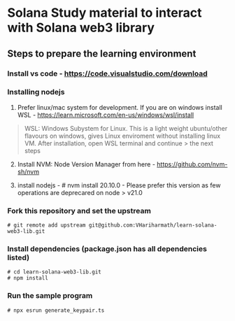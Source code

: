 # Solana Study material to interact with Solana web3 library

## Steps to prepare the learning environment

### Install vs code - https://code.visualstudio.com/download

### Installing nodejs

1. Prefer linux/mac system for development. If you are on windows install WSL - https://learn.microsoft.com/en-us/windows/wsl/install

> WSL: Windows Subystem for Linux. This is a light weight ubuntu/other flavours on windows, gives
> Linux enviroment without installing linux VM. After installation, open WSL terminal and continue > the next steps

2. Install NVM: Node Version Manager from here - https://github.com/nvm-sh/nvm

3. install nodejs - # nvm install 20.10.0 - Please prefer this version as few operations are deprecared on node > v21.0

### Fork this repository and set the upstream

```
# git remote add upstream git@github.com:VHariharmath/learn-solana-web3-lib.git
```

### Install dependencies (package.json has all dependencies listed)

```
# cd learn-solana-web3-lib.git
# npm install
```

### Run the sample program

```
# npx esrun generate_keypair.ts
```
